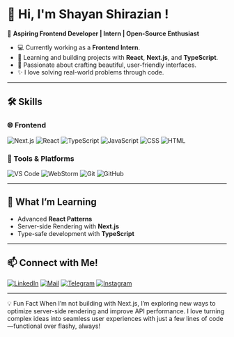 # 👋 Hi, I'm Shayan Shirazian !

🌟 **Aspiring Frontend Developer | Intern | Open-Source Enthusiast**
  
- 💻 Currently working as a **Frontend Intern**.
- 🌱 Learning and building projects with **React**, **Next.js**, and **TypeScript**.
- 🎨 Passionate about crafting beautiful, user-friendly interfaces.
- ✨ I love solving real-world problems through code.

---

## 🛠️ Skills

### 🌐 Frontend
![Next.js](https://img.shields.io/badge/Next.js-000000?style=for-the-badge&logo=next.js&logoColor=white)
![React](https://img.shields.io/badge/React-61DAFB?style=for-the-badge&logo=react&logoColor=black)
![TypeScript](https://img.shields.io/badge/TypeScript-007ACC?style=for-the-badge&logo=typescript&logoColor=white)
![JavaScript](https://img.shields.io/badge/JavaScript-F7DF1E?style=for-the-badge&logo=javascript&logoColor=black)
![CSS](https://img.shields.io/badge/CSS-1572B6?style=for-the-badge&logo=css3&logoColor=white)
![HTML](https://img.shields.io/badge/HTML-E34F26?style=for-the-badge&logo=html5&logoColor=white)


### 🔧 Tools & Platforms
![VS Code](https://img.shields.io/badge/VS%20Code-0078D4?style=for-the-badge&logo=visualstudiocode&logoColor=white)
![WebStorm](https://img.shields.io/badge/WebStorm-000000?style=for-the-badge&logo=webstorm&logoColor=white)
![Git](https://img.shields.io/badge/Git-F05032?style=for-the-badge&logo=git&logoColor=white)
![GitHub](https://img.shields.io/badge/GitHub-181717?style=for-the-badge&logo=github&logoColor=white)

---

## 🌱 What I’m Learning
- Advanced **React Patterns**
- Server-side Rendering with **Next.js**
- Type-safe development with **TypeScript**

---

## 📫 Connect with Me!
[![LinkedIn](https://img.shields.io/badge/-LinkedIn-blue?style=for-the-badge&logo=LinkedIn)](https://www.linkedin.com/in/shayanshirazzian/)
[![Mail](https://img.shields.io/badge/-Email-D14836?style=for-the-badge&logo=Gmail&logoColor=white)](mailto:shayan.shirazian@yahoo.com)
[![Telegram](https://img.shields.io/badge/-Telegram-0088CC?style=for-the-badge&logo=Telegram&logoColor=white)](https://telegram.me/@shayanshiraziian)
[![Instagram](https://img.shields.io/badge/-Instagram-E4405F?style=for-the-badge&logo=Instagram&logoColor=white)](https://www.instagram.com/shayan.shiraziian)

---

💡 Fun Fact
When I’m not building with Next.js, I’m exploring new ways to optimize server-side rendering and improve API performance. I love turning complex ideas into seamless user experiences with just a few lines of code—functional over flashy, always!
